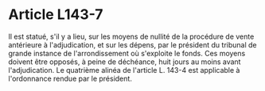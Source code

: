 # Article L143-7

Il est statué, s'il y a lieu, sur les moyens de nullité de la procédure de vente antérieure à l'adjudication, et sur les dépens, par le président du tribunal de grande instance de l'arrondissement où s'exploite le fonds. Ces moyens doivent être opposés, à peine de déchéance, huit jours au moins avant l'adjudication. Le quatrième alinéa de l'article L. 143-4 est applicable à l'ordonnance rendue par le président.
